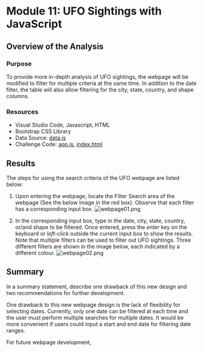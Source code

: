 # Module 11: UFO Sightings with JavaScript

## Overview of the Analysis

### Purpose
To provide more in-depth analysis of UFO sightings, the webpage will be modified to filter for multiple criteria at the same time. In addition to the date filter, the table will also allow filtering for the city, state, country, and shape columns. 

### Resources
* Visual Studio Code, Javascript, HTML
* Bootstrap CSS Library
* Data Source: [data.js](https://github.com/daniel-sh-au/UofT_DataBC_Module011_UFOs/blob/main/static/js/data.js)
* Challenge Code: [app.js](https://github.com/daniel-sh-au/UofT_DataBC_Module011_UFOs/blob/main/static/js/app.js), [index.html](https://github.com/daniel-sh-au/UofT_DataBC_Module011_UFOs/blob/main/index.html)

## Results
The steps for using the search criteria of the UFO webpage are listed below: 
1. Upon entering the webpage, locate the Filter Search area of the webpage (See the below image in the red box). Observe that each filter has a corresponding input box. 
![webpage01.png](https://github.com/daniel-sh-au/UofT_DataBC_Module011_UFOs/blob/main/static/images/webpage01.png)

2. In the corresponding input box, type in the date, city, state, country, or/and shape to be filtered. Once entered, press the *enter* key on the keyboard or *left-click* outside the current input box to show the results. Note that multiple filters can be used to filter out UFO sightings. Three different filters are shown in the image below, each indicated by a different colour. 
![webpage02.png](https://github.com/daniel-sh-au/UofT_DataBC_Module011_UFOs/blob/main/static/images/webpage02.png)

## Summary
In a summary statement, describe one drawback of this new design and two recommendations for further development.

One drawback to this new webpage design is the lack of flexibility for selecting dates. Currently, only one date can be filtered at each time and the user must perform multiple searches for multiple dates. It would be more convenient if users could input a start and end date for filtering date ranges. 

For future webpage development, 